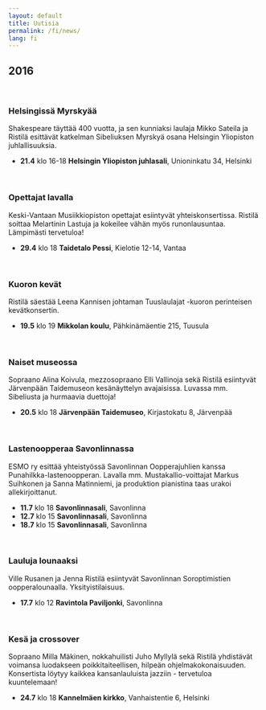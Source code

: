 ```yaml
---
layout: default
title: Uutisia
permalink: /fi/news/
lang: fi
---
```


## 2016

<br/>

### Helsingissä Myrskyää

Shakespeare täyttää 400 vuotta, ja sen kunniaksi laulaja Mikko Sateila ja Ristilä esittävät katkelman Sibeliuksen Myrskyä osana Helsingin Yliopiston juhlallisuuksia.

- __21.4__ klo 16-18 __Helsingin Yliopiston juhlasali__, Unioninkatu 34, Helsinki

<br/>

### Opettajat lavalla

Keski-Vantaan Musiikkiopiston opettajat esiintyvät yhteiskonsertissa. Ristilä soittaa Melartinin Lastuja ja kokeilee vähän myös runonlausuntaa. Lämpimästi tervetuloa!

- __29.4__ klo 18 __Taidetalo Pessi__, Kielotie 12-14, Vantaa

<br/>

### Kuoron kevät

Ristilä säestää Leena Kannisen johtaman Tuuslaulajat -kuoron perinteisen kevätkonsertin.

- __19.5__ klo 19 __Mikkolan koulu__, Pähkinämäentie 215, Tuusula

<br/>

### Naiset museossa

Sopraano Alina Koivula, mezzosopraano Elli Vallinoja sekä Ristilä esiintyvät Järvenpään Taidemuseon kesänäyttelyn avajaisissa. Luvassa mm. Sibeliusta ja hurmaavia duettoja!

- __20.5__ klo 18 __Järvenpään Taidemuseo__, Kirjastokatu 8, Järvenpää

<br/>

### Lastenoopperaa Savonlinnassa

ESMO ry esittää yhteistyössä Savonlinnan Oopperajuhlien kanssa Punahilkka-lastenoopperan. Lavalla mm. Mustakallio-voittajat Markus Suihkonen ja Sanna Matinniemi, ja produktion pianistina taas urakoi allekirjoittanut.

- __11.7__ klo 18 __Savonlinnasali__, Savonlinna
- __12.7__ klo 15 __Savonlinnasali__, Savonlinna
- __18.7__ klo 15 __Savonlinnasali__, Savonlinna

<br/>

### Lauluja lounaaksi

Ville Rusanen ja Jenna Ristilä esiintyvät Savonlinnan Soroptimistien oopperalounaalla. Yksityistilaisuus.

- __17.7__ klo 12 __Ravintola Paviljonki__, Savonlinna

<br/>

### Kesä ja crossover

Sopraano Milla Mäkinen, nokkahuilisti Juho Myllylä sekä Ristilä yhdistävät voimansa luodakseen poikkitaiteellisen, hilpeän ohjelmakokonaisuuden. Konsertista löytyy kaikkea kansanlauluista jazziin - tervetuloa kuuntelemaan!

- __24.7__ klo 18 __Kannelmäen kirkko__, Vanhaistentie 6, Helsinki

<br/>
